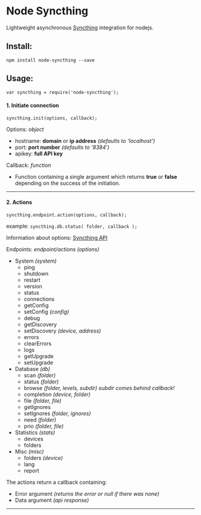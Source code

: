 # Node Syncthing
Lightweight asynchronous [Syncthing](http://syncthing.net/) integration for nodejs.

## Install:
`npm install node-syncthing --save`
## Usage:
`var syncthing = require('node-syncthing');`

#### 1. Initiate connection
`syncthing.init(options, callback);`

Options: _object_
* hostname: **domain** or **ip address** _(defaults to 'localhost')_
* port: **port number** _(defaults to '8384')_
* apikey: **full API key**

Callback: _function_
* Function containing a single argument which returns __true__ or __false__ depending on the success of the initiation.

- - -
#### 2. Actions
`syncthing.endpoint.action(options, callback);`

example: `syncthing.db.status( folder, callback );`

Information about options: [Syncthing API](http://docs.syncthing.net/dev/rest.html)

Endpoints: _endpoint/actions (options)_
* System _(system)_
  - ping
  - shutdown
  - restart
  - version
  - status
  - connections
  - getConfig
  - setConfig _(config)_
  - debug
  - getDiscovery
  - setDiscovery _(device, address)_
  - errors
  - clearErrors
  - logs
  - getUpgrade
  - setUpgrade
* Database _(db)_
  - scan _(folder)_
  - status _(folder)_
  - browse _(folder, levels, subdir) subdir comes behind callback!_
  - completion _(device, folder)_
  - file _(folder, file)_
  - getIgnores
  - setIgnores _(folder, ignores)_
  - need _(folder)_
  - prio _(folder, file)_
* Statistics _(stats)_
  - devices
  - folders
* Misc _(misc)_
  - folders _(device)_
  - lang
  - report

The actions return a callback containing:
* Error argument _(returns the error or null if there was none)_
* Data argument _(api response)_

- - -
